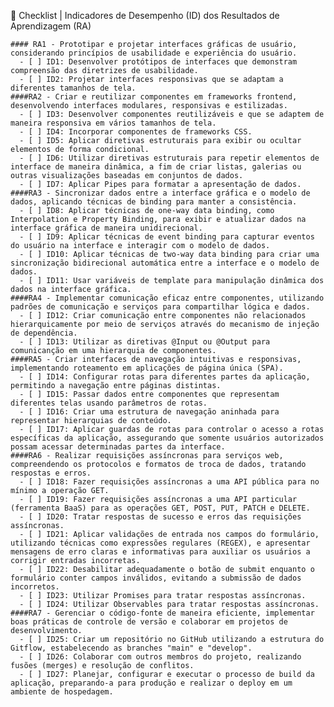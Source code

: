 📖 Checklist | Indicadores de Desempenho (ID) dos Resultados de Aprendizagem (RA)

    #### RA1 - Prototipar e projetar interfaces gráficas de usuário, considerando princípios de usabilidade e experiência do usuário.
      - [ ] ID1: Desenvolver protótipos de interfaces que demonstram compreensão das diretrizes de usabilidade.
      - [ ] ID2: Projetar interfaces responsivas que se adaptam a diferentes tamanhos de tela.
    ####RA2 - Criar e reutilizar componentes em frameworks frontend, desenvolvendo interfaces modulares, responsivas e estilizadas.
      - [ ] ID3: Desenvolver componentes reutilizáveis e que se adaptem de maneira responsiva em vários tamanhos de tela.
      - [ ] ID4: Incorporar componentes de frameworks CSS.
      - [ ] ID5: Aplicar diretivas estruturais para exibir ou ocultar elementos de forma condicional.
      - [ ] ID6: Utilizar diretivas estruturais para repetir elementos de interface de maneira dinâmica, a fim de criar listas, galerias ou outras visualizações baseadas em conjuntos de dados.
      - [ ] ID7: Aplicar Pipes para formatar a apresentação de dados.
    ####RA3 - Sincronizar dados entre a interface gráfica e o modelo de dados, aplicando técnicas de binding para manter a consistência.
      - [ ] ID8: Aplicar técnicas de one-way data binding, como Interpolation e Property Binding, para exibir e atualizar dados na interface gráfica de maneira unidirecional.
      - [ ] ID9: Aplicar técnicas de event binding para capturar eventos do usuário na interface e interagir com o modelo de dados.
      - [ ] ID10: Aplicar técnicas de two-way data binding para criar uma sincronização bidirecional automática entre a interface e o modelo de dados.
      - [ ] ID11: Usar variáveis de template para manipulação dinâmica dos dados na interface gráfica.
    ####RA4 - Implementar comunicação eficaz entre componentes, utilizando padrões de comunicação e serviços para compartilhar lógica e dados.
      - [ ] ID12: Criar comunicação entre componentes não relacionados hierarquicamente por meio de serviços através do mecanismo de injeção de dependência.
      - [ ] ID13: Utilizar as diretivas @Input ou @Output para comunicanção em uma hierarquia de componentes.
    ####RA5 - Criar interfaces de navegação intuitivas e responsivas, implementando roteamento em aplicações de página única (SPA).
      - [ ] ID14: Configurar rotas para diferentes partes da aplicação, permitindo a navegação entre páginas distintas.
      - [ ] ID15: Passar dados entre componentes que representam diferentes telas usando parâmetros de rotas.
      - [ ] ID16: Criar uma estrutura de navegação aninhada para representar hierarquias de conteúdo.
      - [ ] ID17: Aplicar guardas de rotas para controlar o acesso a rotas específicas da aplicação, assegurando que somente usuários autorizados possam acessar determinadas partes da interface.
    ####RA6 - Realizar requisições assíncronas para serviços web, compreendendo os protocolos e formatos de troca de dados, tratando respostas e erros.
      - [ ] ID18: Fazer requisições assíncronas a uma API pública para no mínimo a operação GET.
      - [ ] ID19: Fazer requisições assíncronas a uma API particular (ferramenta BaaS) para as operações GET, POST, PUT, PATCH e DELETE.
      - [ ] ID20: Tratar respostas de sucesso e erros das requisições assíncronas.
      - [ ] ID21: Aplicar validações de entrada nos campos do formulário, utilizando técnicas como expressões regulares (REGEX), e apresentar mensagens de erro claras e informativas para auxiliar os usuários a corrigir entradas incorretas.
      - [ ] ID22: Desabilitar adequadamente o botão de submit enquanto o formulário conter campos inválidos, evitando a submissão de dados incorretos.
      - [ ] ID23: Utilizar Promises para tratar respostas assíncronas.
      - [ ] ID24: Utilizar Observables para tratar respostas assíncronas.
    ####RA7 - Gerenciar o código-fonte de maneira eficiente, implementar boas práticas de controle de versão e colaborar em projetos de desenvolvimento.
      - [ ] ID25: Criar um repositório no GitHub utilizando a estrutura do Gitflow, estabelecendo as branches "main" e "develop".
      - [ ] ID26: Colaborar com outros membros do projeto, realizando fusões (merges) e resolução de conflitos.
      - [ ] ID27: Planejar, configurar e executar o processo de build da aplicação, preparando-a para produção e realizar o deploy em um ambiente de hospedagem.
